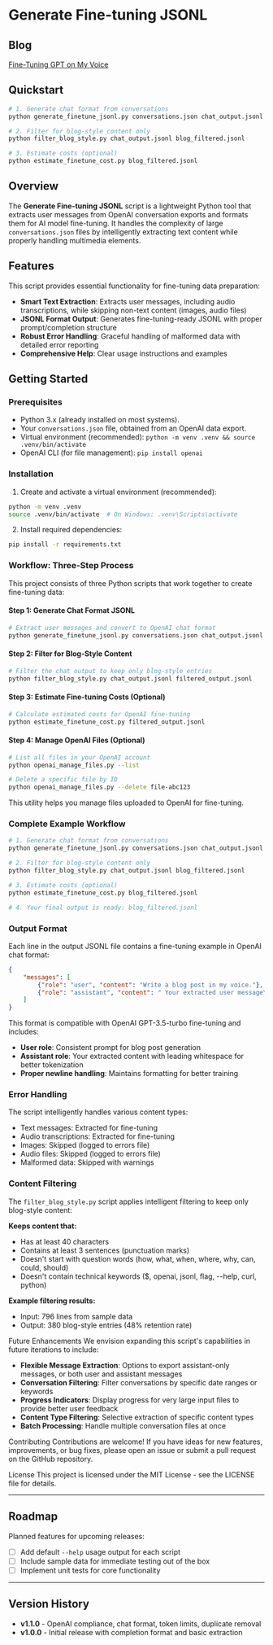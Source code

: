 # Generate Fine-tuning JSONL

## Blog
[Fine-Tuning GPT on My Voice](https://0xsalt.github.io/posts/train_gpt_to_write/)

## Quickstart

```bash
# 1. Generate chat format from conversations
python generate_finetune_jsonl.py conversations.json chat_output.jsonl

# 2. Filter for blog-style content only  
python filter_blog_style.py chat_output.jsonl blog_filtered.jsonl

# 3. Estimate costs (optional)
python estimate_finetune_cost.py blog_filtered.jsonl
```

## Overview

The **Generate Fine-tuning JSONL** script is a lightweight Python tool that extracts user messages from OpenAI conversation exports and formats them for AI model fine-tuning. It handles the complexity of large `conversations.json` files by intelligently extracting text content while properly handling multimedia elements.

## Features

This script provides essential functionality for fine-tuning data preparation:

* **Smart Text Extraction**: Extracts user messages, including audio transcriptions, while skipping non-text content (images, audio files)
* **JSONL Format Output**: Generates fine-tuning-ready JSONL with proper prompt/completion structure
* **Robust Error Handling**: Graceful handling of malformed data with detailed error reporting
* **Comprehensive Help**: Clear usage instructions and examples

## Getting Started

### Prerequisites

* Python 3.x (already installed on most systems).
* Your `conversations.json` file, obtained from an OpenAI data export.
* Virtual environment (recommended): `python -m venv .venv && source .venv/bin/activate`
* OpenAI CLI (for file management): `pip install openai`

### Installation

1. Create and activate a virtual environment (recommended):
```bash
python -m venv .venv
source .venv/bin/activate  # On Windows: .venv\Scripts\activate
```

2. Install required dependencies:
```bash
pip install -r requirements.txt
```

### Workflow: Three-Step Process

This project consists of three Python scripts that work together to create fine-tuning data:

#### Step 1: Generate Chat Format JSONL
```bash
# Extract user messages and convert to OpenAI chat format
python generate_finetune_jsonl.py conversations.json chat_output.jsonl
```

#### Step 2: Filter for Blog-Style Content
```bash
# Filter the chat output to keep only blog-style entries
python filter_blog_style.py chat_output.jsonl filtered_output.jsonl
```

#### Step 3: Estimate Fine-tuning Costs (Optional)
```bash
# Calculate estimated costs for OpenAI fine-tuning
python estimate_finetune_cost.py filtered_output.jsonl
```

#### Step 4: Manage OpenAI Files (Optional)
```bash
# List all files in your OpenAI account
python openai_manage_files.py --list

# Delete a specific file by ID
python openai_manage_files.py --delete file-abc123
```

This utility helps you manage files uploaded to OpenAI for fine-tuning.

### Complete Example Workflow

```bash
# 1. Generate chat format from conversations
python generate_finetune_jsonl.py conversations.json chat_output.jsonl

# 2. Filter for blog-style content only
python filter_blog_style.py chat_output.jsonl blog_filtered.jsonl

# 3. Estimate costs (optional)
python estimate_finetune_cost.py blog_filtered.jsonl

# 4. Your final output is ready: blog_filtered.jsonl
```

### Output Format

Each line in the output JSONL file contains a fine-tuning example in OpenAI chat format:
```json
{
    "messages": [
        {"role": "user", "content": "Write a blog post in my voice."},
        {"role": "assistant", "content": " Your extracted user message\n"}
    ]
}
```

This format is compatible with OpenAI GPT-3.5-turbo fine-tuning and includes:
- **User role**: Consistent prompt for blog post generation
- **Assistant role**: Your extracted content with leading whitespace for better tokenization
- **Proper newline handling**: Maintains formatting for better training

### Error Handling

The script intelligently handles various content types:
- Text messages: Extracted for fine-tuning
- Audio transcriptions: Extracted for fine-tuning  
- Images: Skipped (logged to errors file)
- Audio files: Skipped (logged to errors file)
- Malformed data: Skipped with warnings

### Content Filtering

The `filter_blog_style.py` script applies intelligent filtering to keep only blog-style content:

**Keeps content that:**
- Has at least 40 characters
- Contains at least 3 sentences (punctuation marks)
- Doesn't start with question words (how, what, when, where, why, can, could, should)
- Doesn't contain technical keywords ($, openai, jsonl, flag, --help, curl, python)

**Example filtering results:**
- Input: 796 lines from sample data
- Output: 380 blog-style entries (48% retention rate)

Future Enhancements
We envision expanding this script's capabilities in future iterations to include:

- **Flexible Message Extraction**: Options to export assistant-only messages, or both user and assistant messages
- **Conversation Filtering**: Filter conversations by specific date ranges or keywords  
- **Progress Indicators**: Display progress for very large input files to provide better user feedback
- **Content Type Filtering**: Selective extraction of specific content types
- **Batch Processing**: Handle multiple conversation files at once

Contributing
Contributions are welcome! If you have ideas for new features, improvements, or bug fixes, please open an issue or submit a pull request on the GitHub repository.

License
This project is licensed under the MIT License - see the LICENSE file for details.

---

## Roadmap

Planned features for upcoming releases:

- [ ] Add default `--help` usage output for each script
- [ ] Include sample data for immediate testing out of the box
- [ ] Implement unit tests for core functionality

---

## Version History

- **v1.1.0** - OpenAI compliance, chat format, token limits, duplicate removal
- **v1.0.0** - Initial release with completion format and basic extraction
